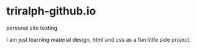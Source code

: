 # triralph-github.io
personal site testing


I am just learning material design, html and css as a fun little side project. 
